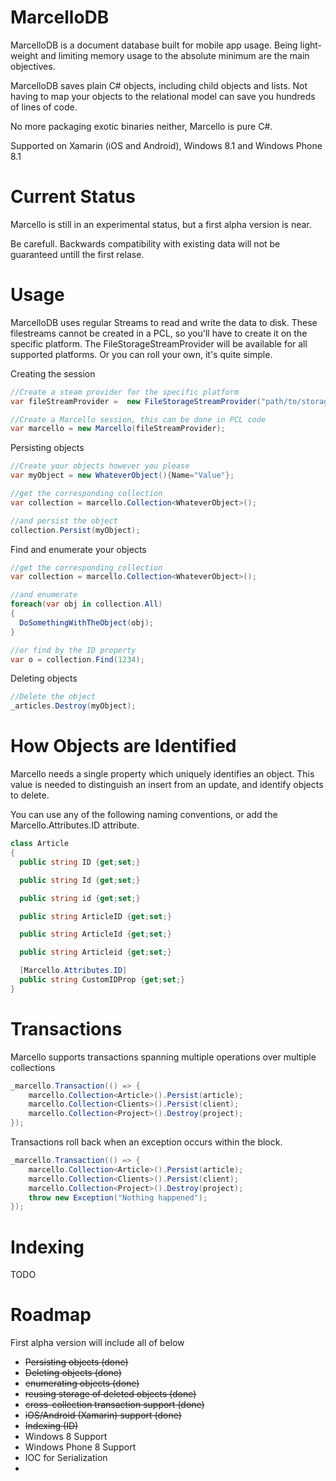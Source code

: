 MarcelloDB
========

MarcelloDB is a document database built for mobile app usage. 
Being light-weight and limiting memory usage to the absolute minimum are the main objectives.

MarcelloDB saves plain C# objects, including child objects and lists. 
Not having to map your objects to the relational model can save you hundreds of lines of code. 

No more packaging exotic binaries neither, Marcello is pure C#.

Supported on Xamarin (iOS and Android), Windows 8.1 and Windows Phone 8.1 

Current Status
=
Marcello is still in an experimental status, but a first alpha version is near.

Be carefull. Backwards compatibility with existing data will not be guaranteed untill the first relase.

Usage
=
MarcelloDB uses regular Streams to read and write the data to disk. These filestreams cannot be created in a PCL, so you'll have to create it on the specific platform.
The FileStorageStreamProvider will be available for all supported platforms. Or you can roll your own, it's quite simple.

Creating the session
```cs
//Create a steam provider for the specific platform
var fileStreamProvider =  new FileStorageStreamProvider("path/to/storage_folder");

//Create a Marcello session, this can be done in PCL code
var marcello = new Marcello(fileStreamProvider);
```

Persisting objects
```cs
//Create your objects however you please
var myObject = new WhateverObject(){Name="Value"};

//get the corresponding collection
var collection = marcello.Collection<WhateverObject>();

//and persist the object
collection.Persist(myObject);
```

Find and enumerate your objects
```cs
//get the corresponding collection
var collection = marcello.Collection<WhateverObject>();

//and enumerate
foreach(var obj in collection.All)
{
  DoSomethingWithTheObject(obj);
}

//or find by the ID property
var o = collection.Find(1234);
```

Deleting objects

```cs
//Delete the object
_articles.Destroy(myObject);
```

How Objects are Identified
=
Marcello needs a single property which uniquely identifies an object.
This value is needed to distinguish an insert from an update, and identify objects to delete.

You can use any of the following naming conventions, or add the Marcello.Attributes.ID attribute.
```cs
class Article
{
  public string ID {get;set;}

  public string Id {get;set;}

  public string id {get;set;}

  public string ArticleID {get;set;}

  public string ArticleId {get;set;}

  public string Articleid {get;set;}

  [Marcello.Attributes.ID]
  public string CustomIDProp {get;set;}
}
```

Transactions
=
Marcello supports transactions spanning multiple operations over multiple collections
```cs
_marcello.Transaction(() => {
    marcello.Collection<Article>().Persist(article);
    marcello.Collection<Clients>().Persist(client);
    marcello.Collection<Project>().Destroy(project);
});
```

Transactions roll back when an exception occurs within the block.
```cs
_marcello.Transaction(() => {
    marcello.Collection<Article>().Persist(article);
    marcello.Collection<Clients>().Persist(client);
    marcello.Collection<Project>().Destroy(project);
    throw new Exception("Nothing happened");
});
```


Indexing
=
TODO

Roadmap
=
First alpha version will include all of below
- ~~Persisting objects (done)~~
- ~~Deleting objects (done)~~
- ~~enumerating objects (done)~~
- ~~reusing storage of deleted objects (done)~~
- ~~cross-collection transaction support (done)~~
- ~~iOS/Android (Xamarin) support (done)~~
- ~~Indexing (ID)~~
- Windows 8 Support
- Windows Phone 8 Support
- IOC for Serialization
- 






